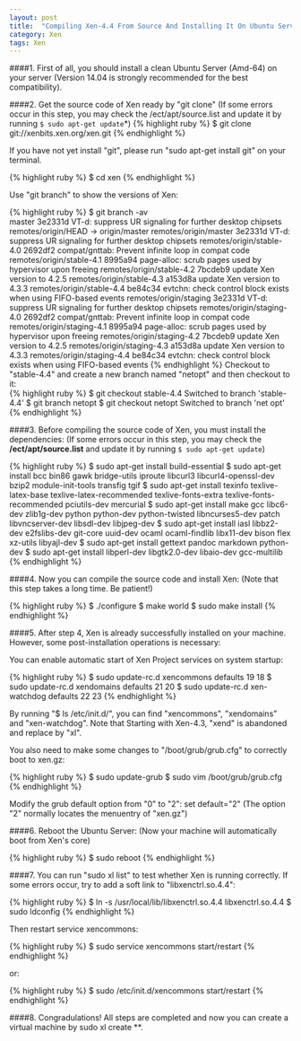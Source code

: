 ```yaml
---
layout: post
title:  "Compiling Xen-4.4 From Source And Installing It On Ubuntu Server"
category: Xen
tags: Xen
---
```


####1. First of all, you should install a clean Ubuntu Server (Amd-64) on your server (Version 14.04 is strongly recommended for the best compatibility).



####2. Get the source code of Xen ready by "git clone" (If some errors occur in this step, you may check the /ect/apt/source.list and update it by running `$ sudo apt-get update`*)
{% highlight ruby %}
$ git clone git://xenbits.xen.org/xen.git
{% endhighlight %}

If you have not yet install "git", please run "sudo apt-get install git" on your terminal.

{% highlight ruby %}
$ cd xen
{% endhighlight %}

Use "git branch" to show the versions of Xen:

{% highlight ruby %}
$ git branch -av  
master                     3e2331d VT-d: suppress UR signaling for further desktop chipsets
remotes/origin/HEAD        -&gt; origin/master
remotes/origin/master      3e2331d VT-d: suppress UR signaling for further desktop chipsets
remotes/origin/stable-4.0  2692df2 compat/gnttab: Prevent infinite loop in compat code
remotes/origin/stable-4.1  8995a94 page-alloc: scrub pages used by hypervisor upon freeing
remotes/origin/stable-4.2  7bcdeb9 update Xen version to 4.2.5
remotes/origin/stable-4.3  a153d8a update Xen version to 4.3.3
remotes/origin/stable-4.4  be84c34 evtchn: check control block exists when using FIFO-based events
remotes/origin/staging     3e2331d VT-d: suppress UR signaling for further desktop chipsets
remotes/origin/staging-4.0 2692df2 compat/gnttab: Prevent infinite loop in compat code
remotes/origin/staging-4.1 8995a94 page-alloc: scrub pages used by hypervisor upon freeing
remotes/origin/staging-4.2 7bcdeb9 update Xen version to 4.2.5
remotes/origin/staging-4.3 a153d8a update Xen version to 4.3.3
remotes/origin/staging-4.4 be84c34 evtchn: check control block exists when using FIFO-based events
{% endhighlight %}
Checkout to "stable-4.4" and create a new branch named "netopt" and then checkout to it:																
{% highlight ruby %}
$ git checkout stable-4.4
Switched to branch 'stable-4.4'
$ git branch netopt
$ git checkout netopt
Switched to branch 'net opt'
{% endhighlight %}
																													    


####3. Before compiling the source code of Xen, you must install the dependencies: (If some errors occur in this step, you may check the **/ect/apt/source.list** and update it by running `$ sudo apt-get update`)

{% highlight ruby %}
$ sudo apt-get install build-essential
$ sudo apt-get install bcc bin86 gawk bridge-utils iproute libcurl3 libcurl4-openssl-dev bzip2 module-init-tools transfig tgif 
$ sudo apt-get install texinfo texlive-latex-base texlive-latex-recommended texlive-fonts-extra texlive-fonts-recommended pciutils-dev mercurial
$ sudo apt-get install make gcc libc6-dev zlib1g-dev python python-dev python-twisted libncurses5-dev patch libvncserver-dev libsdl-dev libjpeg-dev
$ sudo apt-get install iasl libbz2-dev e2fslibs-dev git-core uuid-dev ocaml ocaml-findlib libx11-dev bison flex xz-utils libyajl-dev
$ sudo apt-get install gettext pandoc markdown python-dev
$ sudo apt-get install libperl-dev libgtk2.0-dev libaio-dev gcc-multilib
{% endhighlight %}



####4. Now you can compile the source code and install Xen: (Note that this step takes a long time. Be patient!)

{% highlight ruby %}
$ ./configure
$ make world
$ sudo make install
{% endhighlight %}



####5. After step 4, Xen is already successfully installed on your machine. However, some post-installation operations is necessary:

You can enable automatic start of Xen Project services on system startup:

{% highlight ruby %}
$ sudo update-rc.d xencommons defaults 19 18 
$ sudo update-rc.d xendomains defaults 21 20 
$ sudo update-rc.d xen-watchdog defaults 22 23
{% endhighlight %}

By running "$ ls /etc/init.d/", you can find "xencommons", "xendomains" and "xen-watchdog". Note that Starting with Xen-4.3, "xend" is abandoned and replace by "xl".

You also need to make some changes to "/boot/grub/grub.cfg" to correctly boot to xen.gz:

{% highlight ruby %}
$ sudo update-grub
$ sudo vim /boot/grub/grub.cfg
{% endhighlight %}

Modify the grub default option from "0" to "2": set default="2" (The option "2" normally locates the menuentry of "xen.gz")



####6. Reboot the Ubuntu Server: (Now your machine will automatically boot from Xen's core)

{% highlight ruby %}
    $ sudo reboot
{% endhighlight %}




####7. You can run "sudo xl list" to test whether Xen is running correctly. If some errors occur, try to add a soft link to "libxenctrl.so.4.4":

{% highlight ruby %}
    $ ln -s /usr/local/lib/libxenctrl.so.4.4 libxenctrl.so.4.4
	$ sudo ldconfig
{% endhighlight %}

Then restart service xencommons:

{% highlight ruby %}
$ sudo service xencommons start/restart
{% endhighlight %}

or:

{% highlight ruby %}
$ sudo /etc/init.d/xencommons start/restart
{% endhighlight %}





####8. Congradulations! All steps are completed and now you can create a virtual machine by sudo xl create **.
